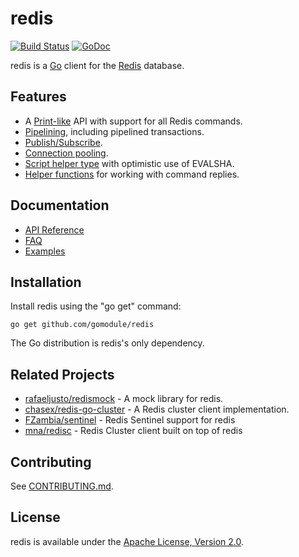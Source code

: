 # redis

[![Build Status](https://travis-ci.org/gomodule/redis.svg?branch=master)](https://travis-ci.org/gomodule/redis)
[![GoDoc](https://godoc.org/github.com/shupkg/redis?status.svg)](https://godoc.org/github.com/shupkg/redis)

redis is a [Go](http://golang.org/) client for the [Redis](http://redis.io/) database.

## Features

- A [Print-like](http://godoc.org/github.com/shupkg/redis#hdr-Executing_Commands) API with support for all Redis commands.
- [Pipelining](http://godoc.org/github.com/shupkg/redis#hdr-Pipelining), including pipelined transactions.
- [Publish/Subscribe](http://godoc.org/github.com/shupkg/redis#hdr-Publish_and_Subscribe).
- [Connection pooling](http://godoc.org/github.com/shupkg/redis#Pool).
- [Script helper type](http://godoc.org/github.com/shupkg/redis#Script) with optimistic use of EVALSHA.
- [Helper functions](http://godoc.org/github.com/shupkg/redis#hdr-Reply_Helpers) for working with command replies.

## Documentation

- [API Reference](http://godoc.org/github.com/shupkg/redis)
- [FAQ](https://github.com/gomodule/redis/wiki/FAQ)
- [Examples](https://godoc.org/github.com/shupkg/redis#pkg-examples)

## Installation

Install redis using the "go get" command:

    go get github.com/gomodule/redis

The Go distribution is redis's only dependency.

## Related Projects

- [rafaeljusto/redismock](https://godoc.org/github.com/rafaeljusto/redismock) - A mock library for redis.
- [chasex/redis-go-cluster](https://github.com/chasex/redis-go-cluster) - A Redis cluster client implementation.
- [FZambia/sentinel](https://github.com/FZambia/sentinel) - Redis Sentinel support for redis
- [mna/redisc](https://github.com/mna/redisc) - Redis Cluster client built on top of redis

## Contributing

See [CONTRIBUTING.md](https://github.com/gomodule/redis/blob/master/.github/CONTRIBUTING.md).

## License

redis is available under the [Apache License, Version 2.0](http://www.apache.org/licenses/LICENSE-2.0.html).
